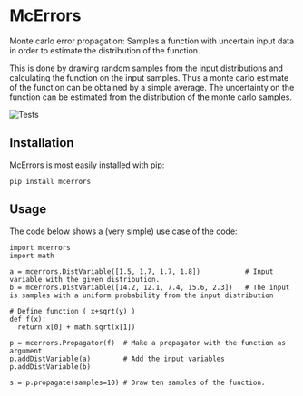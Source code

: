 # McErrors
Monte carlo error propagation:
Samples a function with uncertain input data in order to estimate the distribution of the function.

This is done by drawing random samples from the input distributions and calculating the function on the input samples. Thus a monte carlo estimate of the function can be obtained by a simple average. The uncertainty on the function can be estimated from the distribution of the monte carlo samples.

![Tests](https://github.com/cwand/gspec/actions/workflows/tests.yml/badge.svg)

## Installation

McErrors is most easily installed with pip:
```text
pip install mcerrors
```

## Usage
The code below shows a (very simple) use case of the code:
```text
import mcerrors
import math

a = mcerrors.DistVariable([1.5, 1.7, 1.7, 1.8])           # Input variable with the given distribution.
b = mcerrors.DistVariable([14.2, 12.1, 7.4, 15.6, 2.3])   # The input is samples with a uniform probability from the input distribution

# Define function ( x+sqrt(y) )
def f(x):
  return x[0] + math.sqrt(x[1])

p = mcerrors.Propagator(f)  # Make a propagator with the function as argument
p.addDistVariable(a)        # Add the input variables
p.addDistVariable(b)

s = p.propagate(samples=10) # Draw ten samples of the function.
```
